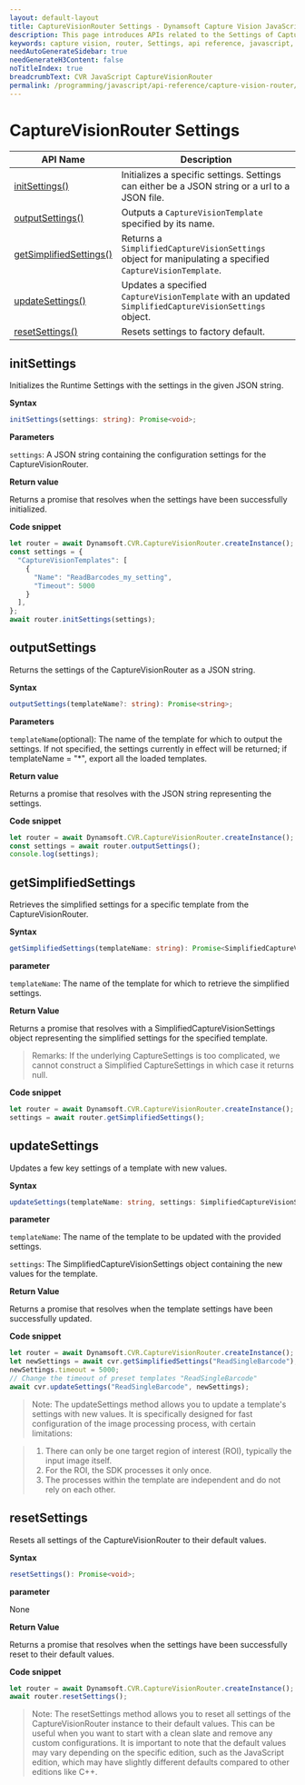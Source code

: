 ```yaml
---
layout: default-layout
title: CaptureVisionRouter Settings - Dynamsoft Capture Vision JavaScript Edition API
description: This page introduces APIs related to the Settings of CaptureVisionRouter of Dynamsoft Capture Vision JavaScript Edition.
keywords: capture vision, router, Settings, api reference, javascript, js
needAutoGenerateSidebar: true
needGenerateH3Content: false
noTitleIndex: true
breadcrumbText: CVR JavaScript CaptureVisionRouter
permalink: /programming/javascript/api-reference/capture-vision-router/settings.html
---
```


# CaptureVisionRouter Settings

| API Name                                          | Description                                                                                                   |
| ------------------------------------------------- | ------------------------------------------------------------------------------------------------------------- |
| [initSettings()](#initsettings)                   | Initializes a specific settings. Settings can either be a JSON string or a url to a JSON file.                |
| [outputSettings()](#outputsettings)               | Outputs a `CaptureVisionTemplate` specified by its name.                                                      |
| [getSimplifiedSettings()](#getsimplifiedsettings) | Returns a `SimplifiedCaptureVisionSettings` object for manipulating a specified `CaptureVisionTemplate`.      |
| [updateSettings()](#updatesettings)               | Updates a specified `CaptureVisionTemplate` with an updated `SimplifiedCaptureVisionSettings` object.         |
| [resetSettings()](#resetsettings)                 | Resets settings to factory default.                                                                           |


## initSettings

Initializes the Runtime Settings with the settings in the given JSON string.

**Syntax**

```typescript
initSettings(settings: string): Promise<void>;
```

**Parameters**


`settings`: A JSON string containing the configuration settings for the CaptureVisionRouter.

**Return value**

Returns a promise that resolves when the settings have been successfully initialized.

**Code snippet**

```javascript
let router = await Dynamsoft.CVR.CaptureVisionRouter.createInstance();
const settings = {
  "CaptureVisionTemplates": [
    {
      "Name": "ReadBarcodes_my_setting",
      "Timeout": 5000
    }
  ],
};
await router.initSettings(settings);
```

## outputSettings

Returns the settings of the CaptureVisionRouter as a JSON string.

**Syntax**

```typescript
outputSettings(templateName?: string): Promise<string>;
```

**Parameters**

`templateName`(optional): The name of the template for which to output the settings. If not specified, the settings currently in effect will be returned; if templateName = "*", export all the loaded templates.

**Return value**

Returns a promise that resolves with the JSON string representing the settings.

**Code snippet**

```javascript
let router = await Dynamsoft.CVR.CaptureVisionRouter.createInstance();
const settings = await router.outputSettings();
console.log(settings);
```

## getSimplifiedSettings

Retrieves the simplified settings for a specific template from the CaptureVisionRouter.

**Syntax**

```typescript
getSimplifiedSettings(templateName: string): Promise<SimplifiedCaptureVisionSettings | null>;
```

**parameter**

`templateName`: The name of the template for which to retrieve the simplified settings.

**Return Value**

Returns a promise that resolves with a SimplifiedCaptureVisionSettings object representing the simplified settings for the specified template.

> Remarks: If the underlying CaptureSettings is too complicated, we cannot construct a Simplified CaptureSettings in which case it returns null.

**Code snippet**

```javascript
let router = await Dynamsoft.CVR.CaptureVisionRouter.createInstance();
settings = await router.getSimplifiedSettings();
```

## updateSettings

Updates a few key settings of a template with new values.

**Syntax**

```typescript
updateSettings(templateName: string, settings: SimplifiedCaptureVisionSettings): Promise<void>;
```

**parameter**

`templateName`: The name of the template to be updated with the provided settings.

`settings`: The SimplifiedCaptureVisionSettings object containing the new values for the template.

**Return Value**

Returns a promise that resolves when the template settings have been successfully updated.

**Code snippet**

```javascript
let router = await Dynamsoft.CVR.CaptureVisionRouter.createInstance();
let newSettings = await cvr.getSimplifiedSettings("ReadSingleBarcode");
newSettings.timeout = 5000;
// Change the timeout of preset templates "ReadSingleBarcode"
await cvr.updateSettings("ReadSingleBarcode", newSettings);
```

> Note: The updateSettings method allows you to update a template's settings with new values. It is specifically designed for fast configuration of the image processing process, with certain limitations:

> 1. There can only be one target region of interest (ROI), typically the input image itself.
> 2. For the ROI, the SDK processes it only once.
> 3. The processes within the template are independent and do not rely on each other.

## resetSettings

Resets all settings of the CaptureVisionRouter to their default values.

**Syntax**

```typescript
resetSettings(): Promise<void>;
```

**parameter**

None

**Return Value**

Returns a promise that resolves when the settings have been successfully reset to their default values.

**Code snippet**

```javascript
let router = await Dynamsoft.CVR.CaptureVisionRouter.createInstance();
await router.resetSettings();
```

> Note: The resetSettings method allows you to reset all settings of the CaptureVisionRouter instance to their default values. This can be useful when you want to start with a clean slate and remove any custom configurations. It is important to note that the default values may vary depending on the specific edition, such as the JavaScript edition, which may have slightly different defaults compared to other editions like C++.